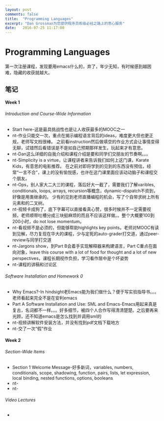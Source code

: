 ```yaml
---
layout: post
comments: false
title:  "Programming Languages"
excerpt: "Dan Grossman为您提供程序员练级必经之路上的悉心服务"
date:   2016-07-25 11:17:00
---
```


# Programming Languages

第一次注册课程，发现要用emacs什么的，弃了，年少无知，有时候感到越困难，隐藏的收获就越大。
## 笔记
#### Week 1
###### Introduction and Course-Wide Information
+ Start here-这是最具挑战性也是让人收获最多的MOOC之一
+ nt-作业只能交一次，重点在揭示编程语言背后的ideas，难度更大但也更正规，老师写文档很棒。
之前看instruction然后做填空的作业方式会让事情变得无聊，试错然后看错误是不是如自己预期那样发生，玩起来才有意思。
+ nt-Dan这么详细的自我介绍和课程介绍是要和同学们交朋友的节奏啊。。。
+ nt-Simplicity is a virtue，让课程讲者来告诉我们如何上这门课，Karate Kids，有意思的电影推荐。
在之前对即将学到的见到的东西没有预估，经常“一言不合”，课上的没有愉悦感，也许在这门课里面应该动动脑子和课程交个朋友。
+ nt-Ops，别人家大二大三的课程，落后好大一截了，需要我们了解varibles, conditionals, loops, arrays, recursion等概念，dynamic-dispatch不资到，好像是用类继承的。
少有的见到老师直播编程的机会，写了个自带求树上所有元素和的二叉树。
+ nt-视频卡成狗了，底下字幕可以直接看真心赞，很多时候并不一定需要视频，老师顺带吐槽分成三块挺麻烦的而且不应该这样做。。整个大概要100到200小时，do not lose momentum。
+ nt-看视频不是必须的，但能够帮助highlights key points，老师对MOOC有读到见解，尽力复现在华大的课程，少与定死的auto-grader打交道，通过peer-review与同学打交道
+ nt-Jargons show，到Part B会着手实现解释器来构建语言，Part C重点在面向对象，leave this course with a lot of food for thought and a lot of new perspectives，课程长期视作负担，学习看作居中是个坏姿势
+ nt-课程的讲稿和讨论区

###### Software Installation and Homework 0
+ Why Emacs?-In hindsight老Emacs能为我们做什么？便于写实验指导书。。。老师看起来完全不是在安利emacs
+ Part A Software Installation and Use: SML and Emacs-Emacs用起来真是复古，名词都不一样。。。好多细节，被四个人合作写得清清楚楚。之后要再来光顾，还不知道emacs是怎么找到并调用sml的
+ nt-视频讲解软件安装方法，并没有找到pdf文档下载地方
+ nt-交了一次“假”作业

#### Week 2
###### Section-Wide Items
+ Section 1 Welcome Message-好多新词，variables, numbers, conditionals, scope, shadowing, function, pairs, lists, let expression, local binding, nested functions, options, booleans
+ nt-
+ nt-

###### Video Lectures
+ 